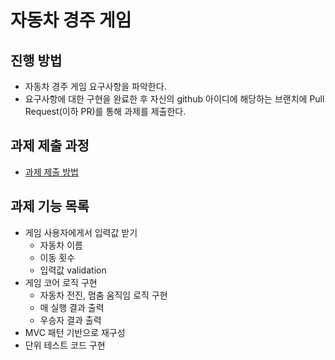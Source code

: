 # 자동차 경주 게임
## 진행 방법
* 자동차 경주 게임 요구사항을 파악한다.
* 요구사항에 대한 구현을 완료한 후 자신의 github 아이디에 해당하는 브랜치에 Pull Request(이하 PR)를 통해 과제를 제출한다.

## 과제 제출 과정
* [과제 제출 방법](https://github.com/next-step/nextstep-docs/tree/master/precourse)

## 과제 기능 목록

* 게임 사용자에게서 입력값 받기
  * 자동차 이름
  * 이동 횟수
  * 입력값 validation
* 게임 코어 로직 구현
  * 자동차 전진, 멈춤 움직임 로직 구현
  * 매 실행 결과 출력
  * 우승자 결과 출력
* MVC 패턴 기반으로 재구성
* 단위 테스트 코드 구현
